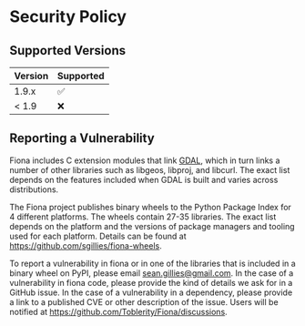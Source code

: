 # Security Policy

## Supported Versions

| Version | Supported          |
| ------- | ------------------ |
| 1.9.x   | :white_check_mark: |
| < 1.9   | :x:                |

## Reporting a Vulnerability

Fiona includes C extension modules that link [GDAL](https://gdal.org/), which in turn links a number of other libraries such as libgeos, libproj, and libcurl.
The exact list depends on the features included when GDAL is built and varies across distributions.

The Fiona project publishes binary wheels to the Python Package Index for 4 different platforms. The wheels contain 27-35 libraries.
The exact list depends on the platform and the versions of package managers and tooling used for each platform. Details can be found at https://github.com/sgillies/fiona-wheels.

To report a vulnerability in fiona or in one of the libraries that is included in a binary wheel on PyPI, please email sean.gillies@gmail.com.
In the case of a vulnerability in fiona code, please provide the kind of details we ask for in a GitHub issue.
In the case of a vulnerability in a dependency, please provide a link to a published CVE or other description of the issue.
Users will be notified at https://github.com/Toblerity/Fiona/discussions.
